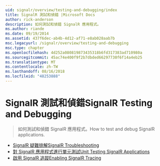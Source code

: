 ```yaml
---
uid: signalr/overview/testing-and-debugging/index
title: SignalR 測試和偵錯 |Microsoft Docs
author: rick-anderson
description: 如何測試和偵錯 SignalR 應用程式。
ms.author: riande
ms.date: 09/19/2014
ms.assetid: 437f6dec-ab4b-4d12-af71-e8ab028aab7b
msc.legacyurl: /signalr/overview/testing-and-debugging
msc.type: chapter
ms.openlocfilehash: 4d252a080819873435318b6fd317383ad710980a
ms.sourcegitcommit: 45ac74e400f9f2b7dbded66297730f6f14a4eb25
ms.translationtype: MT
ms.contentlocale: zh-TW
ms.lasthandoff: 08/16/2018
ms.locfileid: "48253888"
---
```

<a name="signalr-testing-and-debugging"></a><span data-ttu-id="d2a36-103">SignalR 測試和偵錯</span><span class="sxs-lookup"><span data-stu-id="d2a36-103">SignalR Testing and Debugging</span></span>
====================
> <span data-ttu-id="d2a36-104">如何測試和偵錯 SignalR 應用程式。</span><span class="sxs-lookup"><span data-stu-id="d2a36-104">How to test and debug SignalR applications.</span></span>


- [<span data-ttu-id="d2a36-105">SignalR 疑難排解</span><span class="sxs-lookup"><span data-stu-id="d2a36-105">SignalR Troubleshooting</span></span>](troubleshooting.md)
- [<span data-ttu-id="d2a36-106">對 SignalR 應用程式進行單元測試</span><span class="sxs-lookup"><span data-stu-id="d2a36-106">Unit Testing SignalR Applications</span></span>](unit-testing-signalr-applications.md)
- [<span data-ttu-id="d2a36-107">啟用 SignalR 追蹤</span><span class="sxs-lookup"><span data-stu-id="d2a36-107">Enabling SignalR Tracing</span></span>](enabling-signalr-tracing.md)
